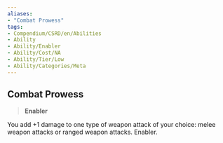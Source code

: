 ```yaml
---
aliases:
- "Combat Prowess"
tags:
- Compendium/CSRD/en/Abilities
- Ability
- Ability/Enabler
- Ability/Cost/NA
- Ability/Tier/Low
- Ability/Categories/Meta
---
```


  
## Combat Prowess  
>**Enabler**
  
You add +1 damage to one type of weapon attack of your choice: melee weapon attacks or ranged weapon attacks. Enabler.